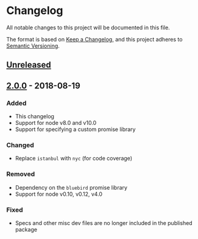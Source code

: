 # Changelog
All notable changes to this project will be documented in this file.

The format is based on [Keep a Changelog](https://keepachangelog.com/en/1.0.0/),
and this project adheres to [Semantic Versioning](https://semver.org/spec/v2.0.0.html).

## [Unreleased]

## [2.0.0] - 2018-08-19
### Added
- This changelog
- Support for node v8.0 and v10.0
- Support for specifying a custom promise library

### Changed
- Replace `istanbul` with `nyc` (for code coverage)

### Removed
- Dependency on the `bluebird` promise library
- Support for node v0.10, v0.12, v4.0

### Fixed
- Specs and other misc dev files are no longer included in the published package

[Unreleased]: https://github.com/olivierlacan/keep-a-changelog/compare/v2.0.0...HEAD
[2.0.0]: https://github.com/olivierlacan/keep-a-changelog/compare/v1.2.0...v2.0.0
